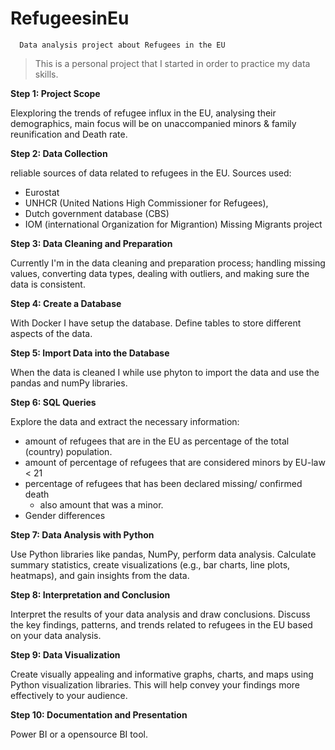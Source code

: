 # RefugeesinEu

      Data analysis project about Refugees in the EU

> This is a personal project that I started in order to practice my data skills.


**Step 1: Project Scope**

Elexploring the trends of refugee influx in the EU, analysing their demographics, main focus will be on unaccompanied minors & family reunification and Death rate.

**Step 2: Data Collection**

reliable sources of data related to refugees in the EU. Sources used: 
- Eurostat
- UNHCR (United Nations High Commissioner for Refugees),
- Dutch government database (CBS)
- IOM (international Organization for Migrantion) Missing Migrants project 


**Step 3: Data Cleaning and Preparation**

Currently I'm in the data cleaning and preparation process;  handling missing values, converting data types, dealing with outliers, and making sure the data is consistent. 

**Step 4: Create a Database**

With Docker I have setup the database.
Define tables to store different aspects of the data.

**Step 5: Import Data into the Database**

When the data is cleaned I while use phyton to import the data and use the pandas and numPy libraries. 

**Step 6: SQL Queries**

Explore the data and extract the necessary information:
- amount of refugees that are in the EU as percentage of the total (country) population.
- amount of percentage of refugees that are considered minors by EU-law < 21
- percentage of refugees that has been declared missing/ confirmed death
    -  also amount that was a minor.
- Gender differences

        
**Step 7: Data Analysis with Python**

Use Python libraries like pandas, NumPy, perform data analysis. Calculate summary statistics, create visualizations (e.g., bar charts, line plots, heatmaps), and gain insights from the data.

**Step 8: Interpretation and Conclusion**

Interpret the results of your data analysis and draw conclusions. Discuss the key findings, patterns, and trends related to refugees in the EU based on your data analysis.

**Step 9: Data Visualization**

Create visually appealing and informative graphs, charts, and maps using Python visualization libraries. This will help convey your findings more effectively to your audience.

**Step 10: Documentation and Presentation**

Power BI or a opensource BI tool. 
